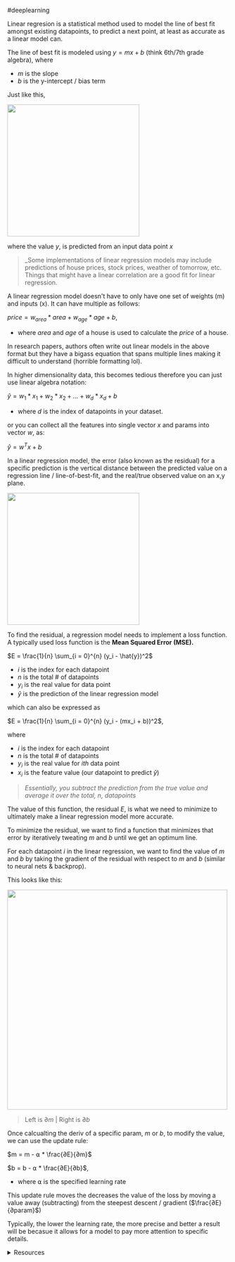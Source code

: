 #deeplearning 

Linear regresion is a statistical method used to model the line of best fit amongst existing datapoints, to predict a next point, at least as accurate as a linear model can.

The line of best fit is modeled using $y = mx + b$ (think 6th/7th grade algebra), where 
- $m$ is the slope
- $b$ is the y-intercept / bias term

Just like this,

<img src = "https://www.scribbr.co.uk/wp-content/uploads//2020/02/simple-linear-regression-in-r-graph-example.png" width = 300>


where the value $y$, is predicted from an input data point $x$

> _Some implementations of linear regression models may include predictions of house prices, stock prices, weather of tomorrow, etc. Things that might have a linear correlation are a good fit for linear regression.

A linear regression model doesn't have to only have one set of weights (m) and inputs (x). It can have multiple as follows:

$price = w_{area} * area + w_{age} * age + b$,

- where $area$ and $age$ of a house is used to calculate the $price$ of a house.


In research papers, authors often write out linear models in the above format but they have a bigass equation that spans multiple lines making it difficult to understand (horrible formatting lol).

In higher dimensionality data, this becomes tedious therefore you can just use linear algebra notation:

$\hat{y} = w_{1} * x_1 + w_{2} * x_2 + ... + w_{d} * x_d + b$

- where $d$ is the index of datapoints in your dataset.

or you can collect all the features into single vector $x$ and params into vector $w$, as:

$\hat{y} = w^Tx + b$ 


In a linear regression model, the error (also known as the residual) for a specific prediction is the vertical distance between the predicted value on a regression line / line-of-best-fit, and the real/true observed value on an x,y plane.


<img src = "https://community.cloudera.com/t5/image/serverpage/image-id/25068iFF075A5AEC3B8528/image-size/medium?v=v2&px=400" width = 300>


To find the residual, a regression model needs to implement a loss function. A typically used loss function is the **Mean Squared Error (MSE).**

$E = \frac{1}{n} \sum_{i = 0}^{n} (y_i - \hat{y})^2$

- $i$ is the index for each datapoint
- $n$ is the total # of datapoints
- $y_i$ is the real value for  data point
- $\hat{y}$ is the prediction of the linear regression model

which can also be expressed as

$E = \frac{1}{n} \sum_{i = 0}^{n} (y_i - (mx_i + b))^2$,

where 

- $i$ is the index for each datapoint
- $n$ is the total # of datapoints
- $y_i$ is the real value for $ith$ data point
- $x_i$ is the feature value (our datapoint to predict $\hat{y}$)

> _Essentially, you subtract the prediction from the true value and average it over the total, n, datapoints_

The value of this function, the residual $E$, is what we need to minimize to ultimately make a linear regression model more accurate.

To minimize the residual, we want to find a function that minimizes that error by iteratively tweating $m$ and $b$ until we get an optimum line.

For each datapoint $i$ in the linear regression, we want to find the value of $m$ and $b$ by taking the gradient of the residual with respect to $m$ and $b$ (similar to neural nets & backprop).

This looks like this:

<img src = "imagebacklog/derivMSE.png" width = 500>


> Left is $∂m$ | Right is $∂b$

Once calcualting the deriv of a specific param, $m$ or $b$, to modify the value, we can use the update rule:

$m = m - ⍺ * \frac{∂E}{∂m}$

$b = b - ⍺ * \frac{∂E}{∂b}$,

- where ⍺ is the specified learning rate

This update rule moves the decreases the value of the loss by moving a value away (subtracting) from the steepest descent / gradient ($\frac{∂E}{∂param}$)

Typically, the lower the learning rate, the more precise and better a result will be becasue it allows for a model to pay more attention to specific details.


<details>
<summary> Resources </summary>

- [Neural-Nine's Linear Regression from Scratch in Python](https://www.youtube.com/watch?v=VmbA0pi2cRQ)

- [D2l.ai Linear Neural Networks Pytorch Version](https://github.com/dsgiitr/d2l-pytorch/tree/master/Ch05_Linear_Neural_Networks)
</details>
